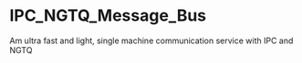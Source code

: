# IPC_NGTQ_Message_Bus
Am ultra fast and light, single machine communication service with IPC and NGTQ
